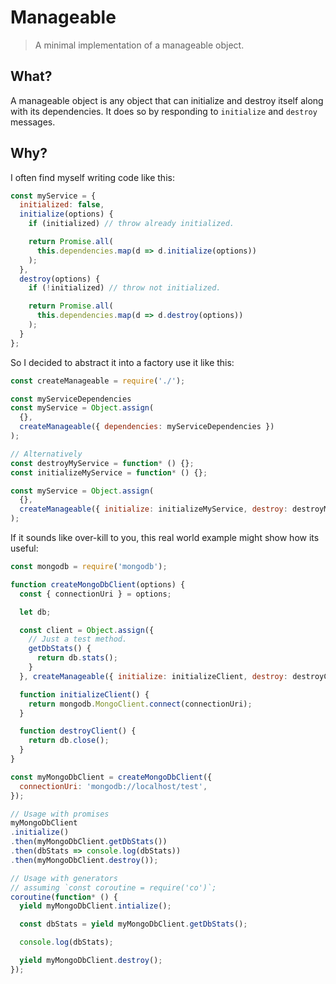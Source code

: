 # Manageable
> A minimal implementation of a manageable object.

## What?
A manageable object is any object that can initialize and destroy itself along with its dependencies.
It does so by responding to `initialize` and `destroy` messages.

## Why?
I often find myself writing code like this:
```js
const myService = {
  initialized: false,
  initialize(options) {
    if (initialized) // throw already initialized.

    return Promise.all(
      this.dependencies.map(d => d.initialize(options))
    );
  },
  destroy(options) {
    if (!initialized) // throw not initialized.

    return Promise.all(
      this.dependencies.map(d => d.destroy(options))
    );
  }
};
```
So I decided to abstract it into a factory use it like this:
```js
const createManageable = require('./');

const myServiceDependencies
const myService = Object.assign(
  {},
  createManageable({ dependencies: myServiceDependencies })
);

// Alternatively
const destroyMyService = function* () {};
const initializeMyService = function* () {};

const myService = Object.assign(
  {},
  createManageable({ initialize: initializeMyService, destroy: destroyMyService })
);
```
If it sounds like over-kill to you, this real world example might show how its useful:
```js
const mongodb = require('mongodb');

function createMongoDbClient(options) {
  const { connectionUri } = options;

  let db;

  const client = Object.assign({
    // Just a test method.
    getDbStats() {
      return db.stats();
    }
  }, createManageable({ initialize: initializeClient, destroy: destroyClient }));

  function initializeClient() {
    return mongodb.MongoClient.connect(connectionUri);
  }

  function destroyClient() {
    return db.close();
  }
}

const myMongoDbClient = createMongoDbClient({
  connectionUri: 'mongodb://localhost/test',
});

// Usage with promises
myMongoDbClient
.initialize()
.then(myMongoDbClient.getDbStats())
.then(dbStats => console.log(dbStats))
.then(myMongoDbClient.destroy());

// Usage with generators
// assuming `const coroutine = require('co')`;
coroutine(function* () {
  yield myMongoDbClient.intialize();

  const dbStats = yield myMongoDbClient.getDbStats();

  console.log(dbStats);

  yield myMongoDbClient.destroy();
});
```
